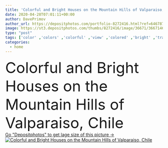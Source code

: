 ```yaml
---
title: 'Colorful and Bright Houses on the Mountain Hills of Valparaiso, Chile'
date: 2020-04-28T07:01:11+00:00
author: DavePrimov
author_url: https://depositphotos.com/portfolio-8272416.html?ref=64678756
image: https://st3.depositphotos.com/thumbs/8272416/image/36671/366714664/api_thumb_450.jpg?forcejpeg=true
type: "post"
tags: ['color' ,'colors' ,'colorful' ,'view' ,'colored' ,'bright' ,'travel' ,'sunny' ,'heritage' ,'old' ,'vintage' ,'road' ,'paint' ,'landscape' ,'architecture' ,'building' ,'city' ,'construction' ,'Facade' ,'house' ,'structure' ,'urban' ,'home' ,'street' ,'culture' ,'world' ,'ocean' ,'tourism' ,'cityscape' ,'landmark' ,'town' ,'harbor' ,'south' ,'hill' ,'historic' ,'pacific' ,'residential' ,'port' ,'america' ,'touristic' ,'unesco' ,'latin' ,'Chile' ,'Chilean' ,'Colonial' ,'valparaiso' ,'cerro' ,'south America' ,'Cerros' ]
categories: 
  - home
---
```

<div aling="center">
            <font size="60"> Colorful and Bright Houses on the Mountain Hills of Valparaiso, Chile</font>   
</div>
<div>
    <a href='https://st3.depositphotos.com/thumbs/8272416/image/36671/366714664/api_thumb_450.jpg?forcejpeg=true?ref=64678756' target=_blank > Go "Depositphotos" to get lage size of this picture ->
        <img href='https://st3.depositphotos.com/thumbs/8272416/image/36671/366714664/api_thumb_450.jpg?forcejpeg=true?ref=64678756' src='https://st3.depositphotos.com/8272416/36671/i/950/depositphotos_366714664-stock-photo-colorful-bright-houses-mountain-hills.jpg?forcejpeg=true' alt='Colorful and Bright Houses on the Mountain Hills of Valparaiso, Chile' >
    </a>
</div>
